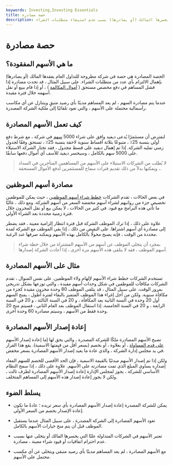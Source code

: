 ```yaml
---
keywords: Investing,Investing Essentials
title: حصة مصادرة
description: الحصة المصادرة هي حصة في شركة يخسرها المالك (أو يصادرها) بسبب عدم استيفاء متطلبات الشراء.
---
```


# حصة مصادرة
## ما هي الأسهم المفقودة؟

الحصة المصادرة هي حصة في شركة مطروحة للتداول العام يفقدها المالك (أو يصادرها) بإهمال الالتزام بأي عدد من متطلبات الشراء. على سبيل المثال ، قد تحدث مصادرة إذا فشل المساهم في دفع مخصص مستحق ( [أموال المكالمة](/call-money) ) ، أو إذا قام ببيع أو نقل أسهمه خلال فترة مقيدة.

عندما يتم مصادرة السهم ، لم يعد المساهم مدينًا بأي رصيد متبقٍ ويتنازل عن أي مكاسب رأسمالية محتملة على الأسهم ، والتي تعود تلقائيًا إلى ملكية الشركة المصدرة.

## كيف تعمل الأسهم المصادرة

لنفترض أن مستثمرًا يُدعى ديفيد وافق على شراء 5000 [سهم](/shares) في شركة ، مع شرط دفع أولي بنسبة 25٪ ، متبوعًا بثلاثة أقساط سنوية لاحقة بنسبة 25٪ ، تستحق وفقًا لجدول زمني تمليه الشركة. إذا تم إهمال ديفيد على قسط مجدول ، فقد تختار الشركة الاستيلاء على 5000 سهم بالكامل ، وسيخسر ديفيد للأسف أي أموال دفعها سابقًا.

> لا يُطلب من الشركات الاستيلاء على الأسهم من المساهمين المتأخرين في السداد ، ويمكنها بدلاً من ذلك تقديم فترات سماح للمستثمرين لدفع الأموال المستحقة.

>

## مصادرة أسهم الموظفين

في بعض الحالات ، تقدم الشركات [خطط شراء أسهم الموظفين](/espp) ، حيث يمكن للموظفين تخصيص جزء من رواتبهم لشراء أسهم مخفضة السعر من أسهم الشركة. ومع ذلك ، غالبًا ما تأتي هذه البرامج مع قيود. في كثير من الحالات ، لا يمكن بيع أو نقل المخزون خلال فترة زمنية محددة بعد الشراء الأولي.

علاوة على ذلك ، إذا ترك الموظف الشركة قبل فترة انتظار إلزامية معينة ، فقد يضطر إلى مصادرة أي أسهم اشتراها. على النقيض من ذلك ، إذا بقي الموظف مع الشركة لمدة محددة من الوقت ، فإنه يصبح مخولًا بالكامل بهذه الأسهم ويمكنه صرفها عند الرغبة.

> بمجرد أن يتخلى الموظف عن أسهم من الأسهم المشتراة من خلال خطة شراء أسهم الموظف ، فقد لا يتلقى هذه الأسهم مرة أخرى ، إذا أعادت الشركة إصدارها.

>

## مثال على الأسهم المصادرة

تستخدم الشركات خطط شراء الأسهم لإلهام ولاء الموظفين. على نفس المنوال ، تقدم الشركات مكافآت للموظفين في شكل وحدات أسهم مقيدة ، والتي توزعها بشكل تدريجي بمرور الوقت. على سبيل المثال ، قد يتلقى الموظف 80 وحدة مخزون مقيدة كجزء من مكافأة سنوية. ولكن من أجل إغراء هذا الموظف المتميز بالبقاء لفترة أطول ، يمنح السهم أول 20 وحدة في السنة الثانية بعد المكافأة ، و 20 في السنة الثالثة ، و 20 في السنة الرابعة ، و 20 في السنة الخامسة. إذا استقال الموظف بعد العام الثاني ، فسيتم منح 20 وحدة فقط من الأسهم ، وسيتم مصادرة 60 وحدة أخرى.

## إعادة إصدار الأسهم المصادرة

تصبح الأسهم المصادرة ملكًا للشركة المصدرة ، والتي يحق لها إما إعادة إصدار الأسهم [على قدم المساواة](/at-par) ، أو بعلاوة ، أو بخصم (بسعر أقل من قيمتها الاسمية). يقع هذا القرار في يد مجلس إدارة الشركة ، والذي عادة ما يعيد إصدار الأسهم المصادرة بسعر مخفض.

ولكن إذا تم إصدار الأسهم مبدئيًا بالقيمة الاسمية ، فإن الحد الأقصى للخصم للسهم المعاد إصداره يساوي المبلغ الذي تمت مصادرته على الأسهم. علاوة على ذلك ، إذا سمح النظام الأساسي للشركة ، يجوز لمجلس الإدارة إعادة إصدار الأسهم المصادرة لطرف ثالث ، ولكن لا يجوز إعادة إصدار هذه الأسهم إلى المساهم المتخلف.

## يسلط الضوء

- يمكن للشركة المصدرة إعادة إصدار الأسهم المصادرة بأي سعر تريده ؛ عادةً ما تكون إعادة الإصدار بخصم من السعر الأولي.

- تعود الأسهم المصادرة إلى الشركة المصدرة ، على سبيل المثال عندما يستقيل الموظف قبل أن يتم منح خيارات الأسهم بالكامل.

- تعتبر الأسهم في الشركات المتداولة علنًا التي يخسرها المالك أو يتخلى عنها بسبب عدم احترام اتفاقيات أو قيود شراء معينة ، مصادرة.

- مع الأسهم المصادرة ، لم يعد المساهم مدينًا بأي رصيد متبقي ويتخلى عن أي مكسب محتمل على الأسهم.


